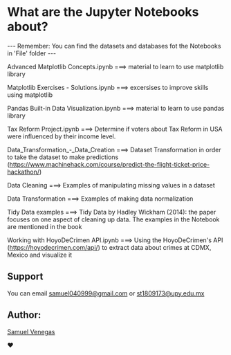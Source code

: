 # What are the Jupyter Notebooks about?

--- Remember: You can find the datasets and databases fot the Notebooks in 'File' folder ---

Advanced Matplotlib Concepts.ipynb		===> material to learn to use matplotlib library

Matplotlib Exercises - Solutions.ipynb 	===> excersises to improve skills using matplotlib

Pandas Built-in Data Visualization.ipynb	===> material to learn to use pandas library

Tax Reform Project.ipynb	===> Determine if voters about Tax Reform in USA were influenced by their income level.

Data_Transformation_-_Data_Creation  ===>  Dataset Transformation in order to take the dataset to make predictions (https://www.machinehack.com/course/predict-the-flight-ticket-price-hackathon/)

Data Cleaning  ===> Examples of manipulating missing values in a dataset

Data Transformation  ===> Examples of making data normalization

Tidy Data examples  ===>  Tidy Data by Hadley Wickham (2014): the paper focuses on one aspect of cleaning up data. The examples in the Notebook are mentioned in the book





Working with HoyoDeCrimen API.ipynb ===> Using the HoyoDeCrimen's API (https://hoyodecrimen.com/api/) to extract data about crimes at CDMX, Mexico and visualize it

## Support
You can email samuel040999@gmail.com or st1809173@upy.edu.mx

## Author:
[Samuel Venegas](https://github.com/Sam9Ves3)

❤
